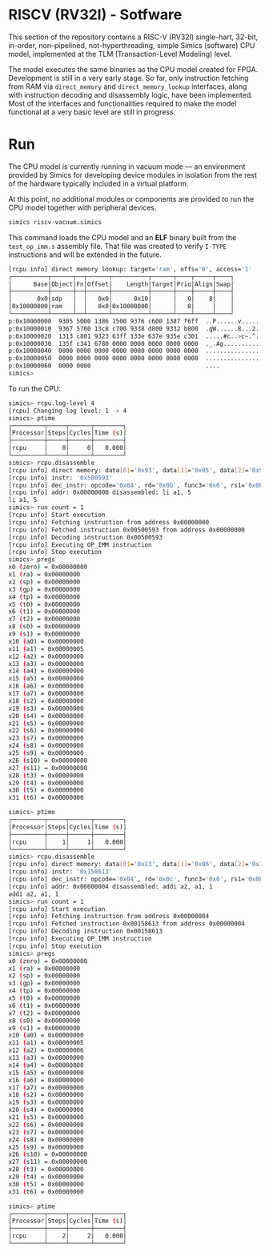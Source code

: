 # RISCV (RV32I) - Sotfware
This section of the repository contains a RISC-V (RV32I) single-hart, 32-bit, in-order, non-pipelined,
not-hyperthreading, simple Simics (software) CPU model, implemented at the TLM (Transaction-Level
Modeling) level.

The model executes the same binaries as the CPU model created for FPGA. Development is still in a very
early stage. So far, only instruction fetching from RAM via `direct_memory` and `direct_memory_lookup`
interfaces, along with instruction decoding and disassembly logic, have been implemented. Most of the
interfaces and functionalities required to make the model functional at a very basic level are still
in progress.

# Run
The CPU model is currently running in vacuum mode — an environment provided by Simics for developing
device modules in isolation from the rest of the hardware typically included in a virtual platform.

At this point, no additional modules or components are provided to run the CPU model together with
peripheral devices.

```bash
simics riscv-vacuum.simics
```

This command loads the CPU model and an **ELF** binary built from the `test_op_imm.s` assembly file.
That file was created to verify `I-TYPE` instructions and will be extended in the future.

```bash
[rcpu info] direct memory lookup: target='ram', offs='0', access='1'
┌──────────┬──────┬──┬──────┬──────────┬──────┬────┬─────┬────┐
│      Base│Object│Fn│Offset│    Length│Target│Prio│Align│Swap│
├──────────┼──────┼──┼──────┼──────────┼──────┼────┼─────┼────┤
│       0x0│sdp   │  │   0x0│      0x10│      │   0│    8│    │
│0x10000000│ram   │  │   0x0│0x10000000│      │   0│     │    │
└──────────┴──────┴──┴──────┴──────────┴──────┴────┴─────┴────┘
p:0x10000000  9305 5000 1386 1500 9376 c600 1387 f6ff  ..P......v......
p:0x10000010  9367 5700 13c8 c700 9338 d800 9332 b800  .gW......8...2..
p:0x10000020  1313 c801 9323 63ff 133e 637e 935e c301  .....#c..>c~.^..
p:0x10000030  135f c341 6780 0000 0000 0000 0000 0000  ._.Ag...........
p:0x10000040  0000 0000 0000 0000 0000 0000 0000 0000  ................
p:0x10000050  0000 0000 0000 0000 0000 0000 0000 0000  ................
p:0x10000060  0000 0000                                ....
simics>
```

To run the CPU:

```bash
simics> rcpu.log-level 4
[rcpu] Changing log level: 1 -> 4
simics> ptime
┌─────────┬─────┬──────┬────────┐
│Processor│Steps│Cycles│Time (s)│
├─────────┼─────┼──────┼────────┤
│rcpu     │    0│     0│   0.000│
└─────────┴─────┴──────┴────────┘
simics> rcpu.disassemble
[rcpu info] direct memory: data[0]='0x93', data[1]='0x05', data[2]='0x50', data[3]='0x00'
[rcpu info] instr: '0x500593'
[rcpu info] dec_instr: opcode='0x04', rd='0x0b', func3='0x0', rs1='0x00', rs2='0x05', func7='0x00', type='0x2'
[rcpu info] addr: 0x00000000 disassembled: li a1, 5
li a1, 5
simics> run count = 1
[rcpu info] Start execution
[rcpu info] Fetching instruction from address 0x00000000
[rcpu info] Fetched instruction 0x00500593 from address 0x00000000
[rcpu info] Decoding instruction 0x00500593
[rcpu info] Executing OP_IMM instruction
[rcpu info] Stop execution
simics> pregs
x0 (zero) = 0x00000000
x1 (ra) = 0x00000000
x2 (sp) = 0x00000000
x3 (gp) = 0x00000000
x4 (tp) = 0x00000000
x5 (t0) = 0x00000000
x6 (t1) = 0x00000000
x7 (t2) = 0x00000000
x8 (s0) = 0x00000000
x9 (s1) = 0x00000000
x10 (a0) = 0x00000000
x11 (a1) = 0x00000005
x12 (a2) = 0x00000000
x13 (a3) = 0x00000000
x14 (a4) = 0x00000000
x15 (a5) = 0x00000000
x16 (a6) = 0x00000000
x17 (a7) = 0x00000000
x18 (s2) = 0x00000000
x19 (s3) = 0x00000000
x20 (s4) = 0x00000000
x21 (s5) = 0x00000000
x22 (s6) = 0x00000000
x23 (s7) = 0x00000000
x24 (s8) = 0x00000000
x25 (s9) = 0x00000000
x26 (s10) = 0x00000000
x27 (s11) = 0x00000000
x28 (t3) = 0x00000000
x29 (t4) = 0x00000000
x30 (t5) = 0x00000000
x31 (t6) = 0x00000000

simics> ptime
┌─────────┬─────┬──────┬────────┐
│Processor│Steps│Cycles│Time (s)│
├─────────┼─────┼──────┼────────┤
│rcpu     │    1│     1│   0.000│
└─────────┴─────┴──────┴────────┘
simics> rcpu.disassemble
[rcpu info] direct memory: data[0]='0x13', data[1]='0x86', data[2]='0x15', data[3]='0x00'
[rcpu info] instr: '0x158613'
[rcpu info] dec_instr: opcode='0x04', rd='0x0c', func3='0x0', rs1='0x0b', rs2='0x01', func7='0x00', type='0x2'
[rcpu info] addr: 0x00000004 disassembled: addi a2, a1, 1
addi a2, a1, 1
simics> run count = 1
[rcpu info] Start execution
[rcpu info] Fetching instruction from address 0x00000004
[rcpu info] Fetched instruction 0x00158613 from address 0x00000004
[rcpu info] Decoding instruction 0x00158613
[rcpu info] Executing OP_IMM instruction
[rcpu info] Stop execution
simics> pregs
x0 (zero) = 0x00000000
x1 (ra) = 0x00000000
x2 (sp) = 0x00000000
x3 (gp) = 0x00000000
x4 (tp) = 0x00000000
x5 (t0) = 0x00000000
x6 (t1) = 0x00000000
x7 (t2) = 0x00000000
x8 (s0) = 0x00000000
x9 (s1) = 0x00000000
x10 (a0) = 0x00000000
x11 (a1) = 0x00000005
x12 (a2) = 0x00000006
x13 (a3) = 0x00000000
x14 (a4) = 0x00000000
x15 (a5) = 0x00000000
x16 (a6) = 0x00000000
x17 (a7) = 0x00000000
x18 (s2) = 0x00000000
x19 (s3) = 0x00000000
x20 (s4) = 0x00000000
x21 (s5) = 0x00000000
x22 (s6) = 0x00000000
x23 (s7) = 0x00000000
x24 (s8) = 0x00000000
x25 (s9) = 0x00000000
x26 (s10) = 0x00000000
x27 (s11) = 0x00000000
x28 (t3) = 0x00000000
x29 (t4) = 0x00000000
x30 (t5) = 0x00000000
x31 (t6) = 0x00000000

simics> ptime
┌─────────┬─────┬──────┬────────┐
│Processor│Steps│Cycles│Time (s)│
├─────────┼─────┼──────┼────────┤
│rcpu     │    2│     2│   0.000│
└─────────┴─────┴──────┴────────┘
```